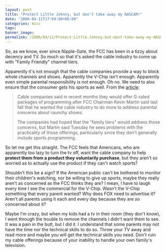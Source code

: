 ```yaml
---
layout: post
title: "Protect Little Johnny, but don't take away my NASCAR!"
date: "2006-04-11T17:04:00+06:00"
categories: misc 
tags: 
banner_image: 
permalink: /2006/04/11/Protect-Little-Johnny-but-dont-take-away-my-NASCAR
---
```


So, as we know, ever since Nipple-Gate, the FCC has been in a tizzy about decency and TV. So much so that it's asked the cable industry to come up with "Family Friendly" channel tiers. 

Apparently it's not enough that the cable companies provide a way to block whole channels and shows. Apparently the V-Chip isn't enough. Apparently even simple parental responsibility is not enough. Oh no. We need to also ensure that the consumer gets his sports as well. From the <a href="http://www.businessweek.com/ap/financialnews/D8GTVLG00.htm?campaign_id=apn_tech_down&chan=tc">article</a>:

<blockquote>
Cable companies said in recent months they would offer G-rated packages of programming after FCC Chairman Kevin Martin said last fall that he wanted the cable industry to do more to address parental concerns about raunchy shows.

The companies had hoped that the "family tiers" would address those concerns, but Martin said Tuesday he sees problems with the practicality of those offerings, particularly since they don't generally include sports programming.
</blockquote>

So let me get this straight. The FCC feels that Americans, who are apparently too lazy to turn the tv off, want the cable company to help <b>protect them from a product they voluntarily purchase</b>, but they aren't so worried as to actually use the product if they can't watch sports?

Shouldn't this be a sign? If the American public can't be bothered to monitor their children's watching, nor be willing to give up sports, maybe they really aren't as concerned as the FCC thinks they are? I mean, I have to laugh every time I see the commercial for the V-Chip. Wasn't the V-Chip something that every parent wanted? Why does FOX need to advertise it? Aren't all parents using it each and every day because they are <i>so</i> concerned about it? 

Maybe I'm crazy, but when my kids had a tv in their room (they don't know), I went through the trouble to remove the channels I didn't want them to see. It was a pain in the butt, but I did it. I understand that some parents may not have the time nor the technical skills to do so. Throw your TV away and read more and maybe you will get the technical skills you need. Don't ruin my cable offerings because of your inability to handle your own family's television.